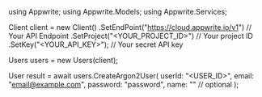 using Appwrite;
using Appwrite.Models;
using Appwrite.Services;

Client client = new Client()
    .SetEndPoint("https://cloud.appwrite.io/v1") // Your API Endpoint
    .SetProject("&lt;YOUR_PROJECT_ID&gt;") // Your project ID
    .SetKey("&lt;YOUR_API_KEY&gt;"); // Your secret API key

Users users = new Users(client);

User result = await users.CreateArgon2User(
    userId: "<USER_ID>",
    email: "email@example.com",
    password: "password",
    name: "<NAME>" // optional
);
